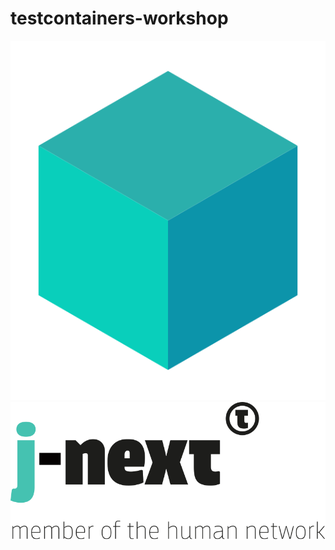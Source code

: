# testcontainers-workshop

![Testcontainers logo](testcontainers-logo.svg "Testcontainers")
![J-Next logo](logo.svg "J-Next")
